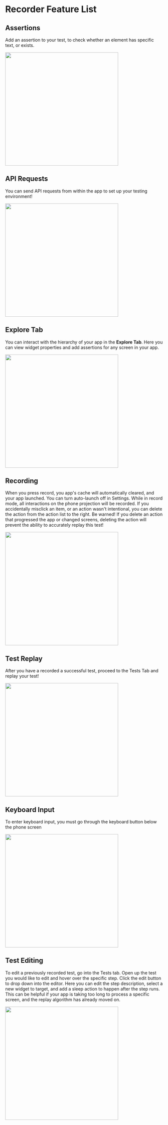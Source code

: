 # Recorder Feature List

## Assertions

Add an assertion to your test, to check whether an element has specific text, or exists.

<img src="../android/assertion.gif" height="360px" />

## API Requests

You can send API requests from within the app to set up your testing environment!

<img src="../android/api_request.gif" height="360px" />

## Explore Tab

You can interact with the hierarchy of your app in the **Explore Tab**. Here you can view widget properties and add assertions for any screen in your app.

<img src="../android/explore.gif" height="360px" />

## Recording

When you press record, you app's cache will automatically cleared, and your app launched. You can turn auto-launch off in Settings. While in record mode, all interactions on the phone projection will be recorded. If you accidentally misclick an item, or an action wasn't intentional, you can delete the action from the action list to the right. Be warned! If you delete an action that progressed the app or changed screens, deleting the action will prevent the ability to accurately replay this test!

<img src="../android/record.gif" height="360px" />

## Test Replay

After you have a recorded a successful test, proceed to the Tests Tab and replay your test!

<img src="../android/replay.gif" height="360px" />

## Keyboard Input

To enter keyboard input, you must go through the keyboard button below the phone screen

<img src="../android/keyboard.gif" height="360px" />

## Test Editing

To edit a previously recorded test, go into the Tests tab. Open up the test you would like to edit and hover over the specific step. Click the edit button to drop down into the editor.  Here you can edit the step description, select a new widget to target, and add a sleep action to happen after the step runs. This can be helpful if your app is taking too long to process a specific screen, and the replay algorithm has already moved on.

<img src="../android/editing.gif" height="360px" />
